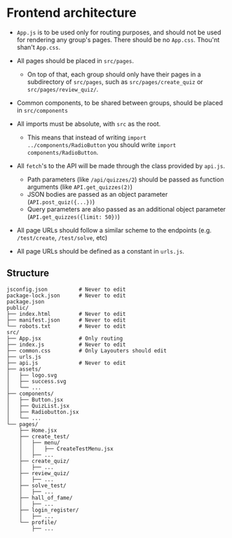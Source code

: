 # Frontend architecture

- `App.js` is to be used only for routing purposes, and should not be used for rendering any group's pages. 
  There should be no `App.css`. Thou'nt shan't `App.css`.

- All pages should be placed in `src/pages`.
  * On top of that, each group should only have their pages in a subdirectory of `src/pages`, such as `src/pages/create_quiz` or `src/pages/review_quiz/`.

- Common components, to be shared between groups, should be placed in `src/components`

- All imports must be absolute, with `src` as the root.
  * This means that instead of writing `import ../components/RadioButton` you should write `import components/RadioButton`.

 
- All `fetch`'s to the API will be made through the class provided by `api.js`.
   * Path parameters (like `/api/quizzes/2`) should be passed as function arguments (like `API.get_quizzes(2)`)
   * JSON bodies are passed as an object parameter (`API.post_quiz({...})`)
   * Query parameters are also passed as an additional object parameter (`API.get_quizzes({limit: 50})`)

- All page URLs should follow a similar scheme to the endpoints (e.g. `/test/create`, `/test/solve`, etc)

- All page URLs should be defined as a constant in `urls.js`.

## Structure

```
jsconfig.json          # Never to edit
package-lock.json      # Never to edit
package.json
public/
├── index.html         # Never to edit
├── manifest.json      # Never to edit
└── robots.txt         # Never to edit
src/
├── App.jsx            # Only routing
├── index.js           # Never to edit
├── common.css         # Only Layouters should edit
├── urls.js
├── api.js             # Never to edit
├── assets/
│   ├── logo.svg
│   ├── success.svg
│   └── ...
├── components/
│   ├── Button.jsx
│   ├── QuizList.jsx
│   ├── Radiobutton.jsx
│   └── ...
└── pages/
    ├── Home.jsx
    ├── create_test/
    │   ├── menu/
    │   │   ├── CreateTestMenu.jsx
    │   ├── ...
    ├── create_quiz/
    │   ├── ...
    ├── review_quiz/
    │   ├── ...
    ├── solve_test/
    │   ├── ...
    ├── hall_of_fame/
    │   ├── ...
    ├── login_register/
    │   ├── ...
    └── profile/
        ├── ...

```
